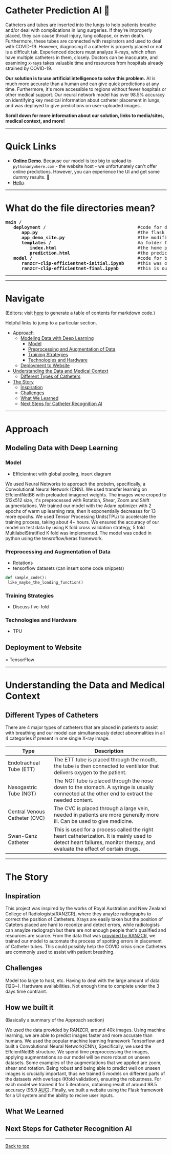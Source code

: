 # Catheter Prediction AI 🤖
Catheters and tubes are inserted into the lungs to help patients breathe and/or deal with complications in lung surgeries. If they're improperly placed, they can cause throat injury, lung collapse, or even death. Furthermore, these tubes are connected with respirators and used to deal with COVID-19. However, diagnosing if a catheter is properly placed or not is a difficult tak. Experienced doctors must analyze X-rays, which often have multiple catheters in them, closely. Doctors can be inaccurate, and examining x-rays takes valuable time and resources from hospitals already strained by COVID-19.

**Our solution is to use artificial intelligence to solve this problem.** AI is much more accurate than a human and can give quick predictions at any time. Furthermore, it's more accessible to regions without fewer hospitals or other medical support. Our neural network model has over 98.5% accuracy on identifying key medical information about catheter placement in lungs, and was deployed to give predictions on user-uploaded images.

**Scroll down for more information about our solution, links to media/sites, medical context, and more!**

---

# Quick Links
- **[Online Demo](https://catheterdetection.pythonanywhere.com/)**. Because our model is too big to upload to `pythonanywhere.com` - the website host - we unfortunately can't offer online predictions. However, you can experience the UI and get some dummy results. 🙂
- [Hello]().

---

# What do the file directories mean?
<pre>
<strong>main /</strong>
   <strong>deployment /</strong>                                  #code for deploying the model
      <strong>app.py</strong>                                     #the flask application for our website.
      <strong>app_demo_site.py</strong>                           #the modified flask application for the demo site (https://catheterdetection.pythonanywhere.com); since the host cannot hold our model, the code was modified with dummy data to provide a UI experience nonetheless.
      <strong>templates /</strong>                                #a folder for html and css designs for pages
         <strong>index.html</strong>                              #the home page
         <strong>prediction.html</strong>                         #the prediction page
   <strong>model /</strong>                                       #code for building and testing the model
      <strong>ranzcr-clip-efficientnet-initial.ipynb</strong>     #this was our initial baseline model; diff. model structure and rudimentary augmentation.
      <strong>ranzcr-clip-efficientnet-final.ipynb</strong>       #this is our final model solution; five-folds, more advanced structure, and sophisticated augmentationl.
</pre>


---

---

# Navigate
(Editors: visit [here](https://ecotrust-canada.github.io/markdown-toc/) to generate a table of contents for markdown code.)

Helpful links to jump to a particular section.
- [Approach](#approach)
  * [Modeling Data with Deep Learning](#modeling-data-with-deep-learning)
    + [Model](#model)
    + [Preprocessing and Augmentation of Data](#preprocessing-and-augmentation-of-data)
    + [Training Strategies](#training-strategies)
    + [Technologies and Hardware](#technologies-and-hardware)
  * [Deployment to Website](#deployment-to-website)
- [Understanding the Data and Medical Context](#understanding-the-data-and-medical-context)
  * [Different Types of Catheters](#different-types-of-catheters)
- [The Story](#the-story)
  * [Inspiration](#inspiration)
  * [Challenges](#challenges)
  * [What We Learned](#what-we-learned)
  * [Next Steps for Catheter Recognition AI](#next-steps-for-catheter-recognition-ai)
 
---

# Approach

## Modeling Data with Deep Learning
### Model
- Efficientnet with global pooling, insert diagram

We used Neural Networks to approach the probelm, specifically, a Convolutional Neural Network (CNN). We used transfer learning on EffcientNetB6 with preloaded imagenet weights. The images were croped to 512x512 size, it's preprocessed with Rotation, Shear, Zoom and Shift augmentations. We trained our model with the Adam optimizer with 2 epochs of warm up learning rate, then it exponentially decreases for 13 more epochs. We used Tensor Processing Units(TPU) to accelerate the training process, taking about 4~ hours. We ensured the accuracy of our model on test data by using K fold cross validation strategy, 5 fold MultilabelStratified K fold was implemented. The model was coded in python using the tensroflow/keras framework.

### Preprocessing and Augmentation of Data
- Rotations
- tensorflow datasets (can insert some code snippets)
```python
def sample_code():
 like_maybe_the_loading_function()
```

### Training Strategies
- Discuss five-fold

### Technologies and Hardware
- TPU

## Deployment to Website
= TensorFlow

---

# Understanding the Data and Medical Context
## Different Types of Catheters
There are 4 major types of catheters that are placed in patients to assist with breathing and our model can simultaneously detect abnormalities in all 4 categories if present in one single X-ray image.

| Type | Description |
| --- | --- | 
| Endotracheal Tube (ETT) | The ETT tube is placed through the mouth, the tube is then connected to ventilator that delivers oxygen to the patient. |
| Nasogastric Tube (NGT) | The NGT tube is placed through the nose down to the stomach. A syringe is usually connected at the other end to extract the needed content. |
| Central Venous Catheter (CVC) | The CVC is placed through a large vein, needed in patients are more generally more ill. Can be used to give medicine. |
| Swan-Ganz Catheter | This is used for a process called the right heart catheterization. It is mainly used to detect heart failures, monitor therapy, and evaluate the effect of certain drugs. |

---

# The Story
## Inspiration
This project was inspired by the works of Royal Australian and New Zealand College of Radiologists(RANZCR), where they anaylze radiographs to correct the position of Catheters. Xrays are easily taken but the position of Cateters placed are hard to reconize and detect errors, while radiologists can anaylze radiograph but there are not enough people that's qualified and resources are scarce. From the data that was [provided by RANZCR](https://www.kaggle.com/c/ranzcr-clip-catheter-line-classification/data), we trained our model to automate the process of spotting errors in placement of Catheter tubes. This could possibly help the COVID crisis since Catheters are commonly used to assist with patient breathing. 

## Challenges
Model too large to host, etc.
Having to deal with the large amount of data (12G~).
Hardware avaliabilities.
Not enough time to complete under the 3 days time contraint.

## How we built it

(Basically a summary of the Approach section)

We used the data provided by RANZCR, around 40k images. Using machine learning, we are able to predict images faster and more accurate than humans. We used the popular machine learning framework Tensorflow and built a Convolutional Neural Network(CNN), Specifically, we used the EffcientNetB5 structure. We spend time preproccessing the images, applying augmentations so our model will be more robust on unseen datasets. Some examples of the augmentations that we applied are zoom, shear and rotation. Being robust and being able to predict well on unseen images is crucially important, thus we trained 5 models on different parts of the datasets with overlaps (Kfold validation), ensuring the robustness. For each model we trained it for 5 iterations, obtaining result of around 98.5 accuracy (95.9 [ AUC](https://en.wikipedia.org/wiki/Receiver_operating_characteristic)). Finally, we built a website using the Flask framework for a UI system and the ability to recive user inputs. 

## What We Learned
## Next Steps for Catheter Recognition AI

---

[Back to top](#)

